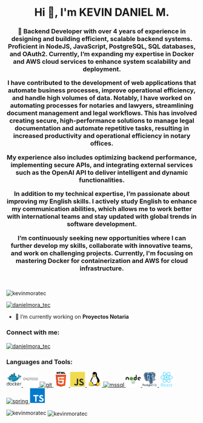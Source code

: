 <h1 align="center">Hi 👋, I'm KEVIN DANIEL M.</h1>

<h3 align="center">👋 Backend Developer with over 4 years of experience in designing and building efficient, scalable backend systems. Proficient in NodeJS, JavaScript, PostgreSQL, SQL databases, and OAuth2. Currently, I’m expanding my expertise in Docker and AWS cloud services to enhance system scalability and deployment.

I have contributed to the development of web applications that automate business processes, improve operational efficiency, and handle high volumes of data. Notably, I have worked on automating processes for notaries and lawyers, streamlining document management and legal workflows. This has involved creating secure, high-performance solutions to manage legal documentation and automate repetitive tasks, resulting in increased productivity and operational efficiency in notary offices.

My experience also includes optimizing backend performance, implementing secure APIs, and integrating external services such as the OpenAI API to deliver intelligent and dynamic functionalities.

In addition to my technical expertise, I’m passionate about improving my English skills. I actively study English to enhance my communication abilities, which allows me to work better with international teams and stay updated with global trends in software development.

I’m continuously seeking new opportunities where I can further develop my skills, collaborate with innovative teams, and work on challenging projects. Currently, I'm focusing on mastering Docker for containerization and AWS for cloud infrastructure.</h3>
<br>

<p align="left"> <img src="https://komarev.com/ghpvc/?username=kevinmoratec&label=Profile%20views&color=0e75b6&style=flat" alt="kevinmoratec" /> </p>

<p align="left"> <a href="https://twitter.com/danielmora_tec" target="blank"><img src="https://img.shields.io/twitter/follow/danielmora_tec?logo=twitter&style=for-the-badge" alt="danielmora_tec" /></a> </p>

- 🔭 I’m currently working on **Proyectos Notaria**

<h3 align="left">Connect with me:</h3>
<p align="left">
<a href="https://twitter.com/danielmora_tec" target="blank"><img align="center" src="https://raw.githubusercontent.com/rahuldkjain/github-profile-readme-generator/master/src/images/icons/Social/twitter.svg" alt="danielmora_tec" height="30" width="40" /></a>
</p>

<h3 align="left">Languages and Tools:</h3>
<p align="left"> <a href="https://www.docker.com/" target="_blank" rel="noreferrer"> <img src="https://raw.githubusercontent.com/devicons/devicon/master/icons/docker/docker-original-wordmark.svg" alt="docker" width="40" height="40"/> </a> <a href="https://expressjs.com" target="_blank" rel="noreferrer"> <img src="https://raw.githubusercontent.com/devicons/devicon/master/icons/express/express-original-wordmark.svg" alt="express" width="40" height="40"/> </a> <a href="https://git-scm.com/" target="_blank" rel="noreferrer"> <img src="https://www.vectorlogo.zone/logos/git-scm/git-scm-icon.svg" alt="git" width="40" height="40"/> </a> <a href="https://www.w3.org/html/" target="_blank" rel="noreferrer"> <img src="https://raw.githubusercontent.com/devicons/devicon/master/icons/html5/html5-original-wordmark.svg" alt="html5" width="40" height="40"/> </a> <a href="https://developer.mozilla.org/en-US/docs/Web/JavaScript" target="_blank" rel="noreferrer"> <img src="https://raw.githubusercontent.com/devicons/devicon/master/icons/javascript/javascript-original.svg" alt="javascript" width="40" height="40"/> </a> <a href="https://www.linux.org/" target="_blank" rel="noreferrer"> <img src="https://raw.githubusercontent.com/devicons/devicon/master/icons/linux/linux-original.svg" alt="linux" width="40" height="40"/> </a> <a href="https://www.microsoft.com/en-us/sql-server" target="_blank" rel="noreferrer"> <img src="https://www.svgrepo.com/show/303229/microsoft-sql-server-logo.svg" alt="mssql" width="40" height="40"/> </a> <a href="https://nodejs.org" target="_blank" rel="noreferrer"> <img src="https://raw.githubusercontent.com/devicons/devicon/master/icons/nodejs/nodejs-original-wordmark.svg" alt="nodejs" width="40" height="40"/> </a> <a href="https://www.postgresql.org" target="_blank" rel="noreferrer"> <img src="https://raw.githubusercontent.com/devicons/devicon/master/icons/postgresql/postgresql-original-wordmark.svg" alt="postgresql" width="40" height="40"/> </a> <a href="https://reactjs.org/" target="_blank" rel="noreferrer"> <img src="https://raw.githubusercontent.com/devicons/devicon/master/icons/react/react-original-wordmark.svg" alt="react" width="40" height="40"/> </a> <a href="https://spring.io/" target="_blank" rel="noreferrer"> <img src="https://www.vectorlogo.zone/logos/springio/springio-icon.svg" alt="spring" width="40" height="40"/> </a> <a href="https://www.typescriptlang.org/" target="_blank" rel="noreferrer"> <img src="https://raw.githubusercontent.com/devicons/devicon/master/icons/typescript/typescript-original.svg" alt="typescript" width="40" height="40"/> </a> </p>

<p><img align="left" src="https://github-readme-stats.vercel.app/api/top-langs?username=kevinmoratec&show_icons=true&locale=en&layout=compact" alt="kevinmoratec" /></p>

<p>&nbsp;<img align="center" src="https://github-readme-stats.vercel.app/api?username=kevinmoratec&show_icons=true&locale=en" alt="kevinmoratec" /></p>
